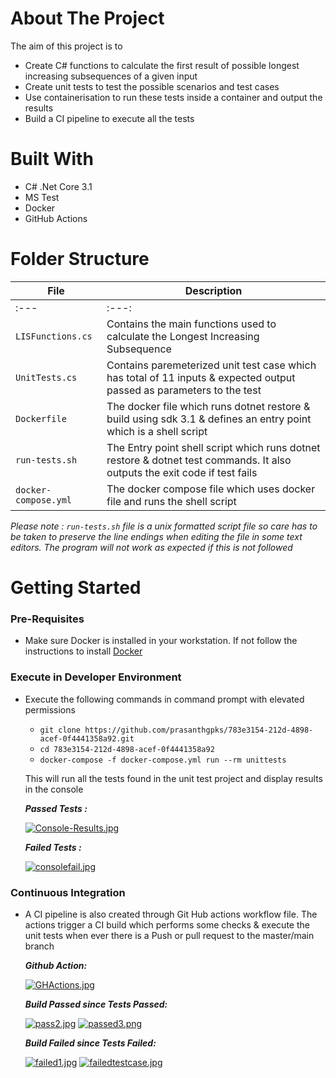 # About The Project

The aim of this project is to 
- Create C# functions to calculate the first result of possible longest increasing subsequences of a given input
- Create unit tests to test the possible scenarios and test cases
- Use containerisation to run these tests inside a container and output the results
- Build a CI pipeline to execute all the tests

# Built With

- C# .Net Core 3.1
- MS Test
- Docker
- GitHub Actions

# Folder Structure

| File                   | Description                                                                                                                 |
| --------------------   | --------------------------------------------------------------------------------------------------------------------------- |
| :---         |     :---:      |         :--- |
| `LISFunctions.cs`    | Contains the main functions used to calculate the Longest Increasing Subsequence                                            |
| `UnitTests.cs`       | Contains paremeterized unit test case which has total of 11 inputs & expected output passed as parameters to the test       |
| `Dockerfile`         | The docker file which runs dotnet restore & build using sdk 3.1 & defines an entry point which is a shell script            |
| `run-tests.sh`       | The Entry point shell script which runs dotnet restore & dotnet test commands. It also outputs the exit code if test fails  |
| `docker-compose.yml` | The docker compose file which uses docker file and runs the shell script                                                    |

_Please note : `run-tests.sh` file is a unix formatted script file so care has to be taken to preserve the line endings when editing the file in some text editors. The  program will not work as expected if this is not followed_

# Getting Started

### Pre-Requisites
 
- Make sure Docker is installed in your workstation. If not follow the instructions to install [Docker](http://docker.com)

### Execute in Developer Environment

- Execute the following commands in command prompt with elevated permissions
   - `git clone https://github.com/prasanthgpks/783e3154-212d-4898-acef-0f4441358a92.git`
   - `cd 783e3154-212d-4898-acef-0f4441358a92`
   - `docker-compose -f docker-compose.yml run --rm unittests`
      
   This will run all the tests found in the unit test project and display results in the console
   
   _**Passed Tests :**_
   
   [![Console-Results.jpg](https://i.postimg.cc/63wtnHCh/Console-Results.jpg)](https://postimg.cc/d7WbKjH7)
   
   _**Failed Tests :**_
   
   [![consolefail.jpg](https://i.postimg.cc/sfNt5jd2/consolefail.jpg)](https://postimg.cc/8sLKSVC8)
   

### Continuous Integration

- A CI pipeline is also created through Git Hub actions workflow file. The actions trigger a CI build which performs some checks & execute the unit tests when ever      there is a Push or pull request to the master/main branch

   _**Github Action:**_
   
   [![GHActions.jpg](https://i.postimg.cc/wBSMRcBq/GHActions.jpg)](https://postimg.cc/5HSbZzvT)
   
   _**Build Passed since Tests Passed:**_
   
   [![pass2.jpg](https://i.postimg.cc/1Xn7vFh3/pass2.jpg)](https://postimg.cc/QKDqtHd2)
   [![passed3.png](https://i.postimg.cc/Xqj7FnTL/passed3.png)](https://postimg.cc/KkW2hhc3)
   
   _**Build Failed since Tests Failed:**_
   
   [![failed1.jpg](https://i.postimg.cc/Gthg1Y1R/failed1.jpg)](https://postimg.cc/HcR9wrxv)
   [![failedtestcase.jpg](https://i.postimg.cc/ncTZ7YL4/failedtestcase.jpg)](https://postimg.cc/JGy9CXZ0)
